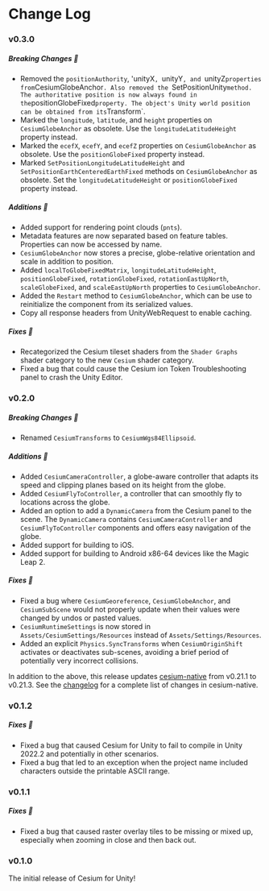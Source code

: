 # Change Log

### v0.3.0

##### Breaking Changes :mega:

- Removed the `positionAuthority`, 'unityX`, `unityY`, and `unityZ` properties from `CesiumGlobeAnchor`. Also removed the `SetPositionUnity` method. The authoritative position is now always found in the `positionGlobeFixed` property. The object's Unity world position can be obtained from its `Transform`.
- Marked the `longitude`, `latitude`, and `height` properties on `CesiumGlobeAnchor` as obsolete. Use the `longitudeLatitudeHeight` property instead.
- Marked the `ecefX`, `ecefY`, and `ecefZ` properties on `CesiumGlobeAnchor` as obsolete. Use the `positionGlobeFixed` property instead.
- Marked `SetPositionLongitudeLatitudeHeight` and `SetPositionEarthCenteredEarthFixed` methods on `CesiumGlobeAnchor` as obsolete. Set the `longitudeLatitudeHeight` or `positionGlobeFixed` property instead.

##### Additions :tada:

- Added support for rendering point clouds (`pnts`).
- Metadata features are now separated based on feature tables. Properties can now be accessed by name.
- `CesiumGlobeAnchor` now stores a precise, globe-relative orientation and scale in addition to position.
- Added `localToGlobeFixedMatrix`, `longitudeLatitudeHeight`, `positionGlobeFixed`, `rotationGlobeFixed`, `rotationEastUpNorth`, `scaleGlobeFixed`, and `scaleEastUpNorth` properties to `CesiumGlobeAnchor`.
- Added the `Restart` method to `CesiumGlobeAnchor`, which can be use to reinitialize the component from its serialized values.
- Copy all response headers from UnityWebRequest to enable caching.

##### Fixes :wrench:

- Recategorized the Cesium tileset shaders from the `Shader Graphs` shader category to the new `Cesium` shader category. 
- Fixed a bug that could cause the Cesium ion Token Troubleshooting panel to crash the Unity Editor.

### v0.2.0

##### Breaking Changes :mega:

- Renamed `CesiumTransforms` to `CesiumWgs84Ellipsoid`.

##### Additions :tada:

- Added `CesiumCameraController`, a globe-aware controller that adapts its speed and clipping planes based on its height from the globe.
- Added `CesiumFlyToController`, a controller that can smoothly fly to locations across the globe.
- Added an option to add a `DynamicCamera` from the Cesium panel to the scene. The `DynamicCamera` contains `CesiumCameraController` and `CesiumFlyToController` components and offers easy navigation of the globe.
- Added support for building to iOS.
- Added support for building to Android x86-64 devices like the Magic Leap 2.

##### Fixes :wrench:

- Fixed a bug where `CesiumGeoreference`, `CesiumGlobeAnchor`, and `CesiumSubScene` would not properly update when their values were changed by undos or pasted values.
- `CesiumRuntimeSettings` is now stored in `Assets/CesiumSettings/Resources` instead of `Assets/Settings/Resources`.
- Added an explicit `Physics.SyncTransforms` when `CesiumOriginShift` activates or deactivates sub-scenes, avoiding a brief period of potentially very incorrect collisions.

In addition to the above, this release updates [cesium-native](https://github.com/CesiumGS/cesium-native) from v0.21.1 to v0.21.3. See the [changelog](https://github.com/CesiumGS/cesium-native/blob/main/CHANGES.md) for a complete list of changes in cesium-native.

### v0.1.2

##### Fixes :wrench:

- Fixed a bug that caused Cesium for Unity to fail to compile in Unity 2022.2 and potentially in other scenarios.
- Fixed a bug that led to an exception when the project name included characters outside the printable ASCII range.

### v0.1.1

##### Fixes :wrench:

- Fixed a bug that caused raster overlay tiles to be missing or mixed up, especially when zooming in close and then back out.

### v0.1.0

The initial release of Cesium for Unity!
